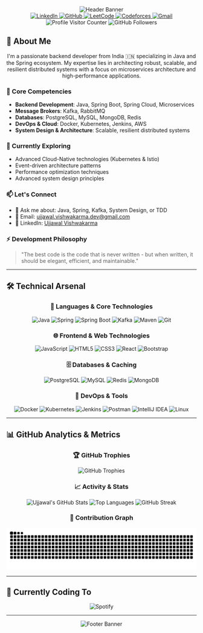 <!-- Header Banner - FIXED VERSION -->
<div align="center">
  <img src="https://capsule-render.vercel.app/api?type=waving&color=gradient&gradient=0:8A2BE2,100:4B0082&height=280&section=header&text=Ujjawal+Vishwakarma&fontSize=70&fontColor=ffffff&animation=fadeIn,twinkling&fontAlignY=35&desc=Backend+Developer+|+Java+%26+Spring&descAlignY=51&descAlign=68" alt="Header Banner"/>
</div>

<!-- Socials and Profile Stats -->
<div align="center">
  <a href="https://www.linkedin.com/in/ujjawal-vishwakarma-aba5b6303/" target="_blank">
    <img src="https://img.shields.io/badge/LinkedIn-0A66C2?style=for-the-badge&logo=linkedin&logoColor=white" alt="LinkedIn"/>
  </a>
  <a href="https://github.com/ujjawalTHEBATMAN" target="_blank">
    <img src="https://img.shields.io/badge/GitHub-181717?style=for-the-badge&logo=github&logoColor=white" alt="GitHub"/>
  </a>
  <a href="https://leetcode.com/ujjawalMvishwakarma/" target="_blank">
    <img src="https://img.shields.io/badge/LeetCode-000000?style=for-the-badge&logo=LeetCode&logoColor=yellow" alt="LeetCode"/>
  </a>
  <a href="https://codeforces.com/profile/kriujjbhu" target="_blank">
    <img src="https://img.shields.io/badge/Codeforces-1F8ACB?style=for-the-badge&logo=Codeforces&logoColor=white" alt="Codeforces"/>
  </a>
  <a href="mailto:ujjawal.vishwakarma.dev@gmail.com" target="_blank">
    <img src="https://img.shields.io/badge/Gmail-D14836?style=for-the-badge&logo=gmail&logoColor=white" alt="Gmail"/>
  </a>
  <br/>
  <img src="https://komarev.com/ghpvc/?username=ujjawalTHEBATMAN&style=flat-square&color=blue" alt="Profile Visitor Counter"/>
  <img src="https://img.shields.io/github/followers/ujjawalTHEBATMAN?label=Followers&style=social" alt="GitHub Followers"/>
</div>

## 🚀 About Me

<div align="center">
  
I'm a passionate backend developer from India 🇮🇳 specializing in Java and the Spring ecosystem. My expertise lies in architecting robust, scalable, and resilient distributed systems with a focus on microservices architecture and high-performance applications.

</div>

### 🎯 Core Competencies
- **Backend Development**: Java, Spring Boot, Spring Cloud, Microservices
- **Message Brokers**: Kafka, RabbitMQ
- **Databases**: PostgreSQL, MySQL, MongoDB, Redis
- **DevOps & Cloud**: Docker, Kubernetes, Jenkins, AWS
- **System Design & Architecture**: Scalable, resilient distributed systems

### 🌱 Currently Exploring
- Advanced Cloud-Native technologies (Kubernetes & Istio)
- Event-driven architecture patterns
- Performance optimization techniques
- Advanced system design principles

### 📫 Let's Connect
- 💬 Ask me about: Java, Spring, Kafka, System Design, or TDD
- 📧 Email: ujjawal.vishwakarma.dev@gmail.com
- 💼 LinkedIn: [Ujjawal Vishwakarma](https://www.linkedin.com/in/ujjawal-vishwakarma-aba5b6303/)

### ⚡ Development Philosophy
> "The best code is the code that is never written - but when written, it should be elegant, efficient, and maintainable."

---

## 🛠️ Technical Arsenal

<div align="center">

### 🔧 Languages & Core Technologies
![Java](https://img.shields.io/badge/Java-ED8B00?style=for-the-badge&logo=openjdk&logoColor=white)
![Spring](https://img.shields.io/badge/Spring-6DB33F?style=for-the-badge&logo=spring&logoColor=white)
![Spring Boot](https://img.shields.io/badge/Spring_Boot-6DB33F?style=for-the-badge&logo=spring-boot&logoColor=white)
![Kafka](https://img.shields.io/badge/Apache_Kafka-231F20?style=for-the-badge&logo=apache-kafka&logoColor=white)
![Maven](https://img.shields.io/badge/Maven-C71A36?style=for-the-badge&logo=apache-maven&logoColor=white)
![Git](https://img.shields.io/badge/Git-F05032?style=for-the-badge&logo=git&logoColor=white)

### 🌐 Frontend & Web Technologies
![JavaScript](https://img.shields.io/badge/JavaScript-F7DF1E?style=for-the-badge&logo=javascript&logoColor=black)
![HTML5](https://img.shields.io/badge/HTML5-E34F26?style=for-the-badge&logo=html5&logoColor=white)
![CSS3](https://img.shields.io/badge/CSS3-1572B6?style=for-the-badge&logo=css3&logoColor=white)
![React](https://img.shields.io/badge/React-20232A?style=for-the-badge&logo=react&logoColor=61DAFB)
![Bootstrap](https://img.shields.io/badge/Bootstrap-563D7C?style=for-the-badge&logo=bootstrap&logoColor=white)

### 🗄️ Databases & Caching
![PostgreSQL](https://img.shields.io/badge/PostgreSQL-316192?style=for-the-badge&logo=postgresql&logoColor=white)
![MySQL](https://img.shields.io/badge/MySQL-00000F?style=for-the-badge&logo=mysql&logoColor=white)
![Redis](https://img.shields.io/badge/Redis-DC382D?style=for-the-badge&logo=redis&logoColor=white)
![MongoDB](https://img.shields.io/badge/MongoDB-4EA94B?style=for-the-badge&logo=mongodb&logoColor=white)

### 🚀 DevOps & Tools
![Docker](https://img.shields.io/badge/Docker-2496ED?style=for-the-badge&logo=docker&logoColor=white)
![Kubernetes](https://img.shields.io/badge/Kubernetes-326CE5?style=for-the-badge&logo=kubernetes&logoColor=white)
![Jenkins](https://img.shields.io/badge/Jenkins-D24939?style=for-the-badge&logo=jenkins&logoColor=white)
![Postman](https://img.shields.io/badge/Postman-FF6C37?style=for-the-badge&logo=postman&logoColor=white)
![IntelliJ IDEA](https://img.shields.io/badge/IntelliJ_IDEA-000000?style=for-the-badge&logo=intellij-idea&logoColor=white)
![Linux](https://img.shields.io/badge/Linux-FCC624?style=for-the-badge&logo=linux&logoColor=black)

</div>

---

## 📊 GitHub Analytics & Metrics

<div align="center">

### 🏆 GitHub Trophies
![GitHub Trophies](https://github-profile-trophy.vercel.app/?username=ujjawalTHEBATMAN&theme=tokyonight&no-frame=false&no-bg=true&margin-w=4)

### 📈 Activity & Stats
![Ujjawal's GitHub Stats](https://github-readme-stats.vercel.app/api?username=ujjawalTHEBATMAN&theme=tokyonight&hide_border=false&include_all_commits=true&count_private=true)
![Top Languages](https://github-readme-stats.vercel.app/api/top-langs/?username=ujjawalTHEBATMAN&theme=tokyonight&hide_border=false&include_all_commits=true&count_private=true&layout=compact)
![GitHub Streak](https://streak-stats.demolab.com?user=ujjawalTHEBATMAN&theme=tokyonight&hide_border=false)

### 🐍 Contribution Graph
![Snake Contribution Graph](https://raw.githubusercontent.com/ujjawalTHEBATMAN/ujjawalTHEBATMAN/output/github-contribution-grid-snake-dark.svg)

</div>

---

## 🎵 Currently Coding To

<div align="center">

![Spotify](https://spotify-now-playing-advanced.vercel.app/api/spotify?background_color=0a0a0a&border_color=8A2BE2)

</div>

---

<!-- Footer Banner -->
<div align="center">
  <img src="https://capsule-render.vercel.app/api?type=waving&color=auto&gradient=0:8A2BE2,100:4B0082&height=150&section=footer&text=Thanks+for+visiting!&fontSize=30&fontColor=ffffff" alt="Footer Banner"/>
</div>
